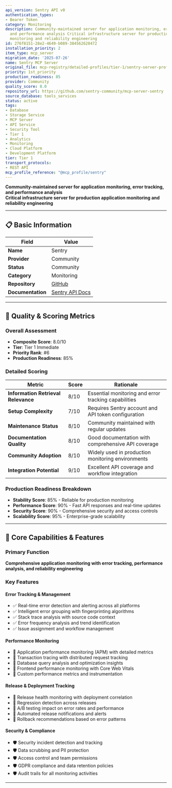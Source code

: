 ```yaml
---
api_version: Sentry API v0
authentication_types:
- Bearer Token
category: Monitoring
description: Community-maintained server for application monitoring, error tracking,
  and performance analysis Critical infrastructure server for production application
  monitoring and reliability engineering
id: 276f8151-28e2-4649-b089-384562628472
installation_priority: 2
item_type: mcp_server
migration_date: '2025-07-26'
name: Sentry MCP Server
original_file: mcp-registry/detailed-profiles/tier-1/sentry-server-profile.md
priority: 1st_priority
production_readiness: 85
provider: Community
quality_score: 8.0
repository_url: https://github.com/sentry-community/mcp-server-sentry
source_database: tools_services
status: active
tags:
- Database
- Storage Service
- MCP Server
- API Service
- Security Tool
- Tier 1
- Analytics
- Monitoring
- Cloud Platform
- Development Platform
tier: Tier 1
transport_protocols:
- REST API
mcp_profile_reference: "@mcp_profile/sentry"
---
```


**Community-maintained server for application monitoring, error tracking, and performance analysis**  
**Critical infrastructure server for production application monitoring and reliability engineering**

---

## 📋 Basic Information

| Field | Value |
|-------|-------|
| **Name** | Sentry |
| **Provider** | Community |
| **Status** | Community |
| **Category** | Monitoring |
| **Repository** | [GitHub](https://github.com/sentry-community/mcp-server-sentry) |
| **Documentation** | [Sentry API Docs](https://docs.sentry.io/api/) |

---

## 🎯 Quality & Scoring Metrics

### Overall Assessment
- **Composite Score**: 8.0/10
- **Tier**: Tier 1 Immediate
- **Priority Rank**: #6
- **Production Readiness**: 85%

### Detailed Scoring
| Metric | Score | Rationale |
|--------|-------|-----------|
| **Information Retrieval Relevance** | 8/10 | Essential monitoring and error tracking capabilities |
| **Setup Complexity** | 7/10 | Requires Sentry account and API token configuration |
| **Maintenance Status** | 8/10 | Community maintained with regular updates |
| **Documentation Quality** | 8/10 | Good documentation with comprehensive API coverage |
| **Community Adoption** | 8/10 | Widely used in production monitoring environments |
| **Integration Potential** | 9/10 | Excellent API coverage and workflow integration |

### Production Readiness Breakdown
- **Stability Score**: 85% - Reliable for production monitoring
- **Performance Score**: 90% - Fast API responses and real-time updates
- **Security Score**: 90% - Comprehensive security and access controls
- **Scalability Score**: 95% - Enterprise-grade scalability

---

## 🚀 Core Capabilities & Features

### Primary Function
**Comprehensive application monitoring with error tracking, performance analysis, and reliability engineering**

### Key Features

#### Error Tracking & Management
- ✅ Real-time error detection and alerting across all platforms
- ✅ Intelligent error grouping with fingerprinting algorithms
- ✅ Stack trace analysis with source code context
- ✅ Error frequency analysis and trend identification
- ✅ Issue assignment and workflow management

#### Performance Monitoring
- 🔄 Application performance monitoring (APM) with detailed metrics
- 🔄 Transaction tracing with distributed request tracking
- 🔄 Database query analysis and optimization insights
- 🔄 Frontend performance monitoring with Core Web Vitals
- 🔄 Custom performance metrics and instrumentation

#### Release & Deployment Tracking
- 🚀 Release health monitoring with deployment correlation
- 🚀 Regression detection across releases
- 🚀 A/B testing impact on error rates and performance
- 🚀 Automated release notifications and alerts
- 🚀 Rollback recommendations based on error patterns

#### Security & Compliance
- 🛡️ Security incident detection and tracking
- 🛡️ Data scrubbing and PII protection
- 🛡️ Access control and team permissions
- 🛡️ GDPR compliance and data retention policies
- 🛡️ Audit trails for all monitoring activities

---